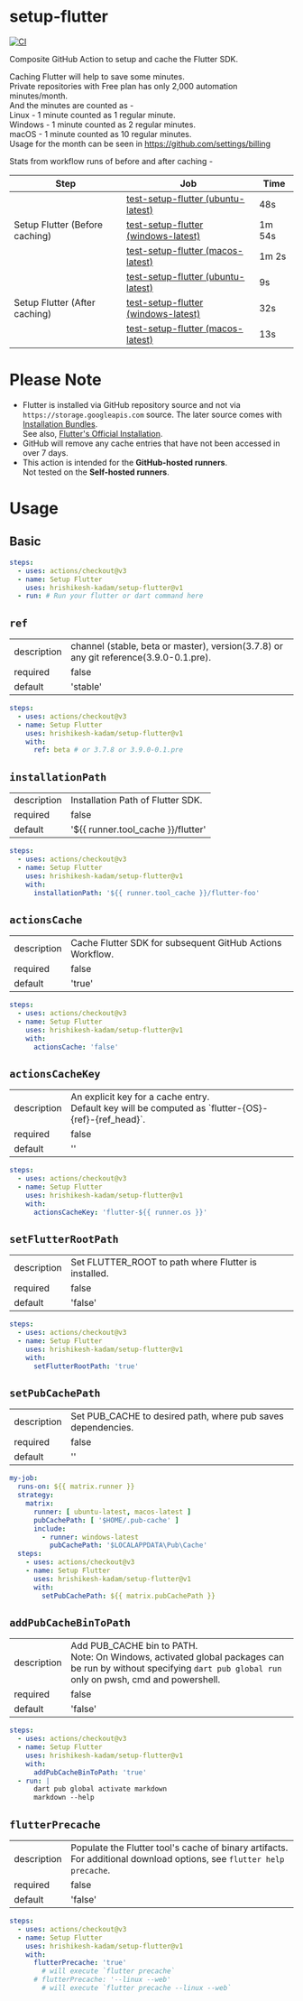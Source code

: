 # setup-flutter

[![CI](https://github.com/hrishikesh-kadam/setup-flutter/actions/workflows/ci.yml/badge.svg)](https://github.com/hrishikesh-kadam/setup-flutter/actions/workflows/ci.yml)

Composite GitHub Action to setup and cache the Flutter SDK.

Caching Flutter will help to save some minutes.  
Private repositories with Free plan has only 2,000 automation minutes/month.  
And the minutes are counted as -  
Linux - 1 minute counted as 1 regular minute.  
Windows - 1 minute counted as 2 regular minutes.  
macOS - 1 minute counted as 10 regular minutes.  
Usage for the month can be seen in https://github.com/settings/billing

Stats from workflow runs of before and after caching - 

<table>
    <thead>
        <tr>
            <th>Step</th>
            <th>Job</th>
            <th>Time</th>
        </tr>
    </thead>
    <tbody>
        <tr>
            <td rowspan="3">Setup Flutter (Before caching)</td>
            <td><a href="https://github.com/hrishikesh-kadam/setup-flutter/runs/4484397669?check_suite_focus=true">test-setup-flutter (ubuntu-latest)</a></td>
            <td>48s</td>
        </tr>
        <tr>
            <td><a href="https://github.com/hrishikesh-kadam/setup-flutter/runs/4484397722?check_suite_focus=true">test-setup-flutter (windows-latest)</a></td>
            <td>1m 54s</td>
        </tr>
        <tr>
            <td><a href="https://github.com/hrishikesh-kadam/setup-flutter/runs/4484397797?check_suite_focus=true">test-setup-flutter (macos-latest)</a></td>
            <td>1m 2s</td>
        </tr>
        <tr>
            <td rowspan="3">Setup Flutter (After caching)</td>
            <td><a href="https://github.com/hrishikesh-kadam/setup-flutter/runs/4484539956?check_suite_focus=true">test-setup-flutter (ubuntu-latest)</a></td>
            <td>9s</td>
        </tr>
        <tr>
            <td><a href="https://github.com/hrishikesh-kadam/setup-flutter/runs/4484540003?check_suite_focus=true">test-setup-flutter (windows-latest)</a></td>
            <td>32s</td>
        </tr>
        <tr>
            <td><a href="https://github.com/hrishikesh-kadam/setup-flutter/runs/4484540044?check_suite_focus=true">test-setup-flutter (macos-latest)</a></td>
            <td>13s</td>
        </tr>
    </tbody>
</table>


# Please Note

- Flutter is installed via GitHub repository source and not via `https://storage.googleapis.com` source.  The later source comes with [Installation Bundles].  
  See also, [Flutter's Official Installation].
- GitHub will remove any cache entries that have not been accessed in over 7 days.
- This action is intended for the **GitHub-hosted runners**.  
  Not tested on the **Self-hosted runners**.


# Usage

## Basic

```yml
steps:
  - uses: actions/checkout@v3
  - name: Setup Flutter
    uses: hrishikesh-kadam/setup-flutter@v1
  - run: # Run your flutter or dart command here
```

## `ref`

<table>
  <tr>
    <td>description</td>
    <td>channel (stable, beta or master), version(3.7.8) or any git reference(3.9.0-0.1.pre).</td>
  </tr>
  <tr>
    <td>required</td>
    <td>false</td>
  </tr>
  <tr>
    <td>default</td>
    <td>'stable'</td>
  </tr>
</table>

```yml
steps:
  - uses: actions/checkout@v3
  - name: Setup Flutter
    uses: hrishikesh-kadam/setup-flutter@v1
    with:
      ref: beta # or 3.7.8 or 3.9.0-0.1.pre
```

## `installationPath`

<table>
  <tr>
    <td>description</td>
    <td>Installation Path of Flutter SDK.</td>
  </tr>
  <tr>
    <td>required</td>
    <td>false</td>
  </tr>
  <tr>
    <td>default</td>
    <td>'${{ runner.tool_cache }}/flutter'</td>
  </tr>
</table>

```yml
steps:
  - uses: actions/checkout@v3
  - name: Setup Flutter
    uses: hrishikesh-kadam/setup-flutter@v1
    with:
      installationPath: '${{ runner.tool_cache }}/flutter-foo'
```

## `actionsCache`

<table>
  <tr>
    <td>description</td>
    <td>Cache Flutter SDK for subsequent GitHub Actions Workflow.</td>
  </tr>
  <tr>
    <td>required</td>
    <td>false</td>
  </tr>
  <tr>
    <td>default</td>
    <td>'true'</td>
  </tr>
</table>

```yml
steps:
  - uses: actions/checkout@v3
  - name: Setup Flutter
    uses: hrishikesh-kadam/setup-flutter@v1
    with:
      actionsCache: 'false'
```

## `actionsCacheKey`

<table>
  <tr>
    <td>description</td>
    <td>An explicit key for a cache entry.<br/>
      Default key will be computed as `flutter-{OS}-{ref}-{ref_head}`.
    </td>
  </tr>
  <tr>
    <td>required</td>
    <td>false</td>
  </tr>
  <tr>
    <td>default</td>
    <td>''</td>
  </tr>
</table>

```yml
steps:
  - uses: actions/checkout@v3
  - name: Setup Flutter
    uses: hrishikesh-kadam/setup-flutter@v1
    with:
      actionsCacheKey: 'flutter-${{ runner.os }}'
```

## `setFlutterRootPath`

<table>
  <tr>
    <td>description</td>
    <td>Set FLUTTER_ROOT to path where Flutter is installed.</td>
  </tr>
  <tr>
    <td>required</td>
    <td>false</td>
  </tr>
  <tr>
    <td>default</td>
    <td>'false'</td>
  </tr>
</table>


```yml
steps:
  - uses: actions/checkout@v3
  - name: Setup Flutter
    uses: hrishikesh-kadam/setup-flutter@v1
    with:
      setFlutterRootPath: 'true'
```

## `setPubCachePath`

<table>
  <tr>
    <td>description</td>
    <td>Set PUB_CACHE to desired path, where pub saves dependencies.</td>
  </tr>
  <tr>
    <td>required</td>
    <td>false</td>
  </tr>
  <tr>
    <td>default</td>
    <td>''</td>
  </tr>
</table>

```yml
my-job:
  runs-on: ${{ matrix.runner }}
  strategy:
    matrix:
      runner: [ ubuntu-latest, macos-latest ]
      pubCachePath: [ '$HOME/.pub-cache' ]
      include:
        - runner: windows-latest
          pubCachePath: '$LOCALAPPDATA\Pub\Cache'
  steps:
    - uses: actions/checkout@v3
    - name: Setup Flutter
      uses: hrishikesh-kadam/setup-flutter@v1
      with:
        setPubCachePath: ${{ matrix.pubCachePath }}
```

## `addPubCacheBinToPath`

<table>
  <tr>
    <td>description</td>
    <td>Add PUB_CACHE bin to PATH.<br/>
      Note: On Windows, activated global packages can be run by without specifying <code>dart pub global run</code> only on pwsh, cmd and powershell.
    </td>
  </tr>
  <tr>
    <td>required</td>
    <td>false</td>
  </tr>
  <tr>
    <td>default</td>
    <td>'false'</td>
  </tr>
</table>

```yml
steps:
  - uses: actions/checkout@v3
  - name: Setup Flutter
    uses: hrishikesh-kadam/setup-flutter@v1
    with:
      addPubCacheBinToPath: 'true'
  - run: |
      dart pub global activate markdown
      markdown --help
```

## `flutterPrecache`

<table>
  <tr>
    <td>description</td>
    <td>Populate the Flutter tool's cache of binary artifacts.<br/>
      For additional download options, see <code>flutter help precache</code>.
    </td>
  </tr>
  <tr>
    <td>required</td>
    <td>false</td>
  </tr>
  <tr>
    <td>default</td>
    <td>'false'</td>
  </tr>
</table>

```yml
steps:
  - uses: actions/checkout@v3
  - name: Setup Flutter
    uses: hrishikesh-kadam/setup-flutter@v1
    with:
      flutterPrecache: 'true'
        # will execute `flutter precache`
      # flutterPrecache: '--linux --web'
        # will execute `flutter precache --linux --web`
```


[Installation Bundles]: https://github.com/flutter/flutter/wiki/Flutter-Installation-Bundles
[Flutter's Official Installation]: https://docs.flutter.dev/get-started/install
